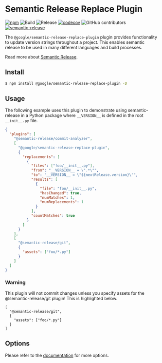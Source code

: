 # Semantic Release Replace Plugin

[![npm](https://img.shields.io/npm/v/@google/semantic-release-replace-plugin)](https://www.npmjs.com/package/@google/semantic-release-replace-plugin)
![Build](https://github.com/google/semantic-release-replace-plugin/workflows/Build/badge.svg)
![Release](https://github.com/google/semantic-release-replace-plugin/workflows/Release/badge.svg)
[![codecov](https://codecov.io/gh/google/semantic-release-replace-plugin/branch/master/graph/badge.svg)](https://codecov.io/gh/google/semantic-release-replace-plugin)
![GitHub contributors](https://img.shields.io/github/contributors/google/semantic-release-replace-plugin?color=green)
[![semantic-release](https://img.shields.io/badge/%20%20%F0%9F%93%A6%F0%9F%9A%80-semantic--release-e10079.svg)](https://github.com/semantic-release/semantic-release)

The `@google/semantic-release-replace-plugin` plugin provides functionality to update version strings throughout a project. This enables semantic release to be used in many different languages and build processes.

Read more about [Semantic Release](https://semantic-release.gitbook.io/).

## Install

```bash
$ npm install @google/semantic-release-replace-plugin -D
```

## Usage

The following example uses this plugin to demonstrate using semantic-release in a Python package where `__VERSION__` is defined in the root `__init__.py` file.

```json
{
  "plugins": [
    "@semantic-release/commit-analyzer",
    [
      "@google/semantic-release-replace-plugin",
      {
        "replacements": [
          {
            "files": ["foo/__init__.py"],
            "from": "__VERSION__ = \".*\"",
            "to": "__VERSION__ = \"${nextRelease.version}\"",
            "results": [
              {
                "file": "foo/__init__.py",
                "hasChanged": true,
                "numMatches": 1,
                "numReplacements": 1
              }
            ],
            "countMatches": true
          }
        ]
      }
    ],
    [
      "@semantic-release/git",
      {
        "assets": ["foo/*.py"]
      }
    ]
  ]
}
```

### Warning

This plugin will not commit changes unless you specify assets for the @semantic-release/git plugin! This is highlighted below.

```
[
  "@semantic-release/git",
  {
    "assets": ["foo/*.py"]
  }
]
```

## Options

Please refer to the [documentation](./docs/README.md) for more options.
